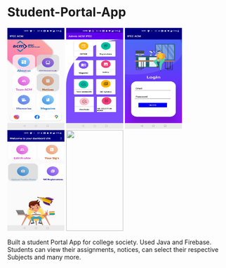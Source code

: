 # Student-Portal-App
<img src="Screenshot_20210725-225118.jpg" width="130" height="230" /> <img src="Screenshot_20210725-225044.jpg" width="130" height="230" /> <img src="Screenshot_20210725-225127.jpg" width="130" height="230" /> <img src="Screenshot_20210725-225144.jpg" width="130" height="230" /> <img src="ss.jpg" width="130" height="230" />



Built a student Portal App for college society.
Used Java and Firebase. 
Students can view their assignments, notices, can select their respective Subjects and many more.
